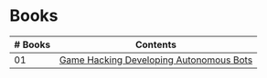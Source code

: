 # Books

|# Books| Contents                                                |
|------|:---------------------------------------------------------:|
| 01  |  [Game Hacking Developing Autonomous Bots](Game-Hacking-Developing-Autonomous-Bots.pdf)|